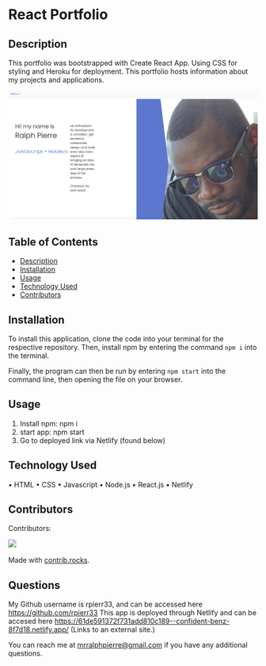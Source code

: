 
# React Portfolio

## Description
This portfolio was bootstrapped with Create React App. Using CSS for styling and Heroku for deployment. This portfolio hosts information about my projects and applications.


![Alt text](https://github.com/rpierr33/react-portfolio/blob/main/public/img/screenshot.png "react portfolio")

## Table of Contents
- [Description](#description)
- [Installation](#installation)
- [Usage](#usage)
- [Technology Used](#technology-used)
- [Contributors](#contributors)


## Installation

To install this application, clone the code into your terminal for the respective repository. Then, install npm by entering the command ```npm i```  into the terminal.

Finally, the program can then be run by entering ```npm start``` into the command line, then opening the file on your browser.

## Usage
1. Install npm: npm i
2. start app: npm start
3. Go to deployed link via Netlify (found below)


## Technology Used
•	HTML
•	CSS
•	Javascript
•	Node.js
•	React.js
•	Netlify


## Contributors
  
Contributors:

<a href="https://github.com/rpierr33/react-portfolio/graphs/contributors">
  <img src="https://contrib.rocks/image?repo=rpierr33/react-portfolio" />
</a>

Made with [contrib.rocks](https://contrib.rocks).


## Questions
My Github username is rpierr33, and can be accessed here https://github.com/rpierr33
This app is deployed through Netlify and can be accesed here https://61de591372f731add810c189--confident-benz-8f7d18.netlify.app/ (Links to an external site.)

You can reach me at mrralphpierre@gmail.com if you have any additional questions.



